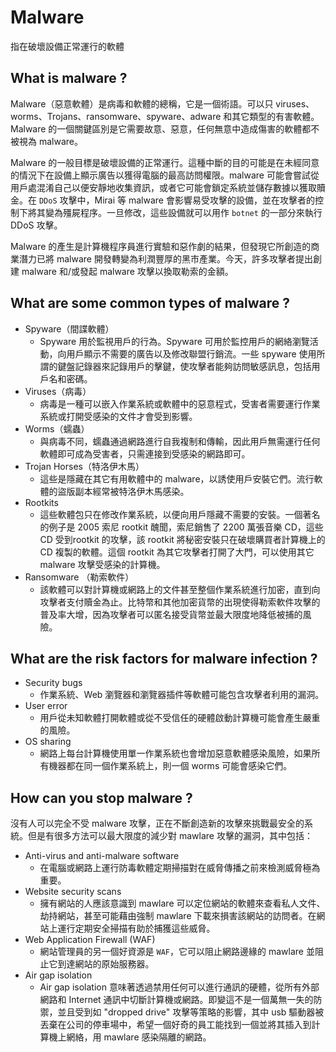 # Malware
指在破壞設備正常運行的軟體

## What is malware ?
Malware（惡意軟體）是病毒和軟體的總稱，它是一個術語。可以只 viruses、worms、Trojans、ransomware、spyware、adware 和其它類型的有害軟體。Malware 的一個關鍵區別是它需要故意、惡意，任何無意中造成傷害的軟體都不被視為 malware。

Malware 的一般目標是破壞設備的正常運行。這種中斷的目的可能是在未經同意的情況下在設備上顯示廣告以獲得電腦的最高訪問權限。malware 可能會嘗試從用戶處混淆自己以便安靜地收集資訊，或者它可能會鎖定系統並儲存數據以獲取贖金。在 `DDoS` 攻擊中，Mirai 等 malware 會影響易受攻擊的設備，並在攻擊者的控制下將其變為殭屍程序。一旦修改，這些設備就可以用作 `botnet` 的一部分來執行 DDoS 攻擊。

Malware 的產生是計算機程序員進行實驗和惡作劇的結果，但發現它所創造的商業潛力已將 malware 開發轉變為利潤豐厚的黑市產業。今天，許多攻擊者提出創建 malware 和/或發起 malware 攻擊以換取勒索的金額。

## What are some common types of malware ?
- Spyware（間諜軟體）
    - Spyware 用於監視用戶的行為。Spyware 可用於監控用戶的網絡瀏覽活動，向用戶顯示不需要的廣告以及修改聯盟行銷流。一些 spyware 使用所謂的鍵盤記錄器來記錄用戶的擊鍵，使攻擊者能夠訪問敏感訊息，包括用戶名和密碼。
- Viruses（病毒）
    - 病毒是一種可以嵌入作業系統或軟體中的惡意程式，受害者需要運行作業系統或打開受感染的文件才會受到影響。
- Worms（蠕蟲）
    -  與病毒不同，蠕蟲通過網路進行自我複制和傳輸，因此用戶無需運行任何軟體即可成為受害者，只需連接到受感染的網路即可。
- Trojan Horses（特洛伊木馬）
    - 這些是隱藏在其它有用軟體中的 malware，以誘使用戶安裝它們。流行軟體的盜版副本經常被特洛伊木馬感染。 
- Rootkits
    - 這些軟體包只在修改作業系統，以便向用戶隱藏不需要的安裝。一個著名的例子是 2005 索尼 rootkit 醜聞，索尼銷售了 2200 萬張音樂 CD，這些 CD 受到rootkit 的攻擊，該 rootkit 將秘密安裝只在破壞購買者計算機上的 CD 複製的軟體。這個 rootkit 為其它攻擊者打開了大門，可以使用其它 malware 攻擊受感染的計算機。 
- Ransomware （勒索軟件）
    - 該軟體可以對計算機或網路上的文件甚至整個作業系統進行加密，直到向攻擊者支付贖金為止。比特幣和其他加密貨幣的出現使得勒索軟件攻擊的普及率大增，因為攻擊者可以匿名接受貨幣並最大限度地降低被捕的風險。

## What are the risk factors for malware infection ?
- Security bugs
    - 作業系統、Web 瀏覽器和瀏覽器插件等軟體可能包含攻擊者利用的漏洞。
- User error 
    -  用戶從未知軟體打開軟體或從不受信任的硬體啟動計算機可能會產生嚴重的風險。
- OS sharing 
    - 網路上每台計算機使用單一作業系統也會增加惡意軟體感染風險，如果所有機器都在同一個作業系統上，則一個 worms 可能會感染它們。

## How can you stop malware ?
沒有人可以完全不受 malware 攻擊，正在不斷創造新的攻擊來挑戰最安全的系統。但是有很多方法可以最大限度的減少對 mawlare 攻擊的漏洞，其中包括：
- Anti-virus and anti-malware software
    - 在電腦或網路上運行防毒軟體定期掃描對在威脅傳播之前來檢測威脅極為重要。
- Website security scans
    - 擁有網站的人應該意識到 mawlare 可以定位網站的軟體來查看私人文件、劫持網站，甚至可能藉由強制 mawlare 下載來損害該網站的訪問者。在網站上運行定期安全掃描有助於捕獲這些威脅。
- Web Application Firewall (WAF)
    - 網站管理員的另一個好資源是 `WAF`，它可以阻止網路邊緣的 mawlare 並阻止它到達網站的原始服務器。
- Air gap isolation
    - Air gap isolation 意味著透過禁用任何可以進行通訊的硬體，從所有外部網路和 Internet 通訊中切斷計算機或網路。即變這不是一個萬無一失的防禦，並且受到如 "dropped drive" 攻擊等策略的影響，其中 usb 驅動器被丟棄在公司的停車場中，希望一個好奇的員工能找到一個並將其插入到計算機上網絡，用 mawlare 感染隔離的網路。
